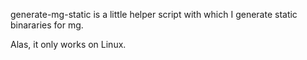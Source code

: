 generate-mg-static is a little helper script with which I generate static binararies for mg.

Alas, it only works on Linux.
